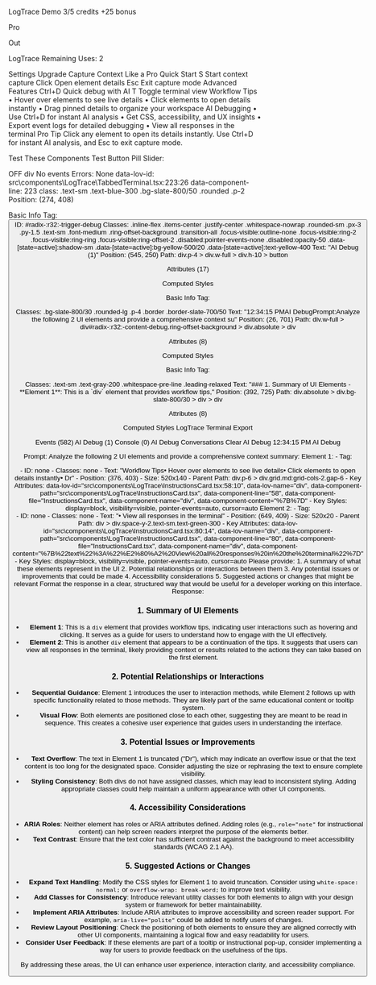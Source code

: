 
LogTrace
Demo
3/5 credits
+25 bonus

Pro

Out

LogTrace
Remaining Uses: 2

Settings
Upgrade
Capture Context Like a Pro
Quick Start
S
Start context capture
Click
Open element details
Esc
Exit capture mode
Advanced Features
Ctrl+D
Quick debug with AI
T
Toggle terminal view
Workflow Tips
• Hover over elements to see live details
• Click elements to open details instantly
• Drag pinned details to organize your workspace
AI Debugging
• Use Ctrl+D for instant AI analysis
• Get CSS, accessibility, and UX insights
• Export event logs for detailed debugging
• View all responses in the terminal
Pro Tip
Click any element to open its details instantly. Use Ctrl+D for instant AI analysis, and Esc to exit capture mode.

Test These Components
Test Button
Pill Slider:

OFF
div
No events
Errors: None
data-lov-id: src\components\LogTrace\TabbedTerminal.tsx:223:26
data-component-line: 223
class: .text-sm .text-blue-300 .bg-slate-800/50 .rounded .p-2
Position: (274, 408)

Basic Info
Tag:
<button>
ID:
#radix-:r32:-trigger-debug
Classes:
.inline-flex .items-center .justify-center .whitespace-nowrap .rounded-sm .px-3 .py-1.5 .text-sm .font-medium .ring-offset-background .transition-all .focus-visible:outline-none .focus-visible:ring-2 .focus-visible:ring-ring .focus-visible:ring-offset-2 .disabled:pointer-events-none .disabled:opacity-50 .data-[state=active]:shadow-sm .data-[state=active]:bg-yellow-500/20 .data-[state=active]:text-yellow-400
Text:
"AI Debug (1)"
Position:
(545, 250)
Path:
div.p-4 > div.w-full > div.h-10 > button

Attributes (17)

Computed Styles

Basic Info
Tag:
<div>
Classes:
.bg-slate-800/30 .rounded-lg .p-4 .border .border-slate-700/50
Text:
"12:34:15 PMAI DebugPrompt:Analyze the following 2 UI elements and provide a comprehensive context su"
Position:
(26, 701)
Path:
div.w-full > div#radix-:r32:-content-debug.ring-offset-background > div.absolute > div

Attributes (8)

Computed Styles

Basic Info
Tag:
<div>
Classes:
.text-sm .text-gray-200 .whitespace-pre-line .leading-relaxed
Text:
"### 1. Summary of UI Elements - **Element 1**: This is a `div` element that provides workflow tips,"
Position:
(392, 725)
Path:
div.absolute > div.bg-slate-800/30 > div > div

Attributes (8)

Computed Styles
LogTrace Terminal
Export

Events (582)
AI Debug (1)
Console (0)
AI Debug Conversations
Clear AI Debug
12:34:15 PM
AI Debug

Prompt:
Analyze the following 2 UI elements and provide a comprehensive context summary: Element 1: - Tag: <div> - ID: none - Classes: none - Text: "Workflow Tips• Hover over elements to see live details• Click elements to open details instantly• Dr" - Position: (376, 403) - Size: 520x140 - Parent Path: div.p-6 > div.grid.md:grid-cols-2.gap-6 - Key Attributes: data-lov-id="src\components\LogTrace\InstructionsCard.tsx:58:10", data-lov-name="div", data-component-path="src\components\LogTrace\InstructionsCard.tsx", data-component-line="58", data-component-file="InstructionsCard.tsx", data-component-name="div", data-component-content="%7B%7D" - Key Styles: display=block, visibility=visible, pointer-events=auto, cursor=auto Element 2: - Tag: <div> - ID: none - Classes: none - Text: "• View all responses in the terminal" - Position: (649, 409) - Size: 520x20 - Parent Path: div > div.space-y-2.text-sm.text-green-300 - Key Attributes: data-lov-id="src\components\LogTrace\InstructionsCard.tsx:80:14", data-lov-name="div", data-component-path="src\components\LogTrace\InstructionsCard.tsx", data-component-line="80", data-component-file="InstructionsCard.tsx", data-component-name="div", data-component-content="%7B%22text%22%3A%22%E2%80%A2%20View%20all%20responses%20in%20the%20terminal%22%7D" - Key Styles: display=block, visibility=visible, pointer-events=auto, cursor=auto Please provide: 1. A summary of what these elements represent in the UI 2. Potential relationships or interactions between them 3. Any potential issues or improvements that could be made 4. Accessibility considerations 5. Suggested actions or changes that might be relevant Format the response in a clear, structured way that would be useful for a developer working on this interface.
Response:
### 1. Summary of UI Elements
- **Element 1**: This is a `div` element that provides workflow tips, indicating user interactions such as hovering and clicking. It serves as a guide for users to understand how to engage with the UI effectively.
- **Element 2**: This is another `div` element that appears to be a continuation of the tips. It suggests that users can view all responses in the terminal, likely providing context or results related to the actions they can take based on the first element.

### 2. Potential Relationships or Interactions
- **Sequential Guidance**: Element 1 introduces the user to interaction methods, while Element 2 follows up with specific functionality related to those methods. They are likely part of the same educational content or tooltip system.
- **Visual Flow**: Both elements are positioned close to each other, suggesting they are meant to be read in sequence. This creates a cohesive user experience that guides users in understanding the interface.

### 3. Potential Issues or Improvements
- **Text Overflow**: The text in Element 1 is truncated ("Dr"), which may indicate an overflow issue or that the text content is too long for the designated space. Consider adjusting the size or rephrasing the text to ensure complete visibility.
- **Styling Consistency**: Both divs do not have assigned classes, which may lead to inconsistent styling. Adding appropriate classes could help maintain a uniform appearance with other UI components.

### 4. Accessibility Considerations
- **ARIA Roles**: Neither element has roles or ARIA attributes defined. Adding roles (e.g., `role="note"` for instructional content) can help screen readers interpret the purpose of the elements better.
- **Text Contrast**: Ensure that the text color has sufficient contrast against the background to meet accessibility standards (WCAG 2.1 AA).

### 5. Suggested Actions or Changes
- **Expand Text Handling**: Modify the CSS styles for Element 1 to avoid truncation. Consider using `white-space: normal;` or `overflow-wrap: break-word;` to improve text visibility.
- **Add Classes for Consistency**: Introduce relevant utility classes for both elements to align with your design system or framework for better maintainability.
- **Implement ARIA Attributes**: Include ARIA attributes to improve accessibility and screen reader support. For example, `aria-live="polite"` could be added to notify users of changes.
- **Review Layout Positioning**: Check the positioning of both elements to ensure they are aligned correctly with other UI components, maintaining a logical flow and easy readability for users.
- **Consider User Feedback**: If these elements are part of a tooltip or instructional pop-up, consider implementing a way for users to provide feedback on the usefulness of the tips.

By addressing these areas, the UI can enhance user experience, interaction clarity, and accessibility compliance.

